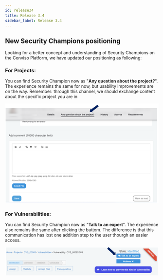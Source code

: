 ```yaml
---
id: release34
title: Release 3.4
sidebar_label: Release 3.4
---
```


## New Security Champions positioning

Looking for a better concept and understanding of Security Champions on the Conviso Platform, we have updated our positioning as following:

### For Projects:

You can find Security Champion now as "**Any question about the project?**". The experience remains the same for now, but usability improvements are on the way. Remember: through this channel, we should exchange content about the specific project you are in

<div style={{textAlign: 'center'}}>

![img](../../static/img/release34-img1.png)

</div>

### For Vulnerabilities:

You can find Security Champion now as "**Talk to an expert**". The experience also remains the same after clicking the buttom. The difference is that this communication has lost one addition step to the user thourgh an easier access. 

<div style={{textAlign: 'center'}}>

![img](../../static/img/release34-img2.png)

</div>